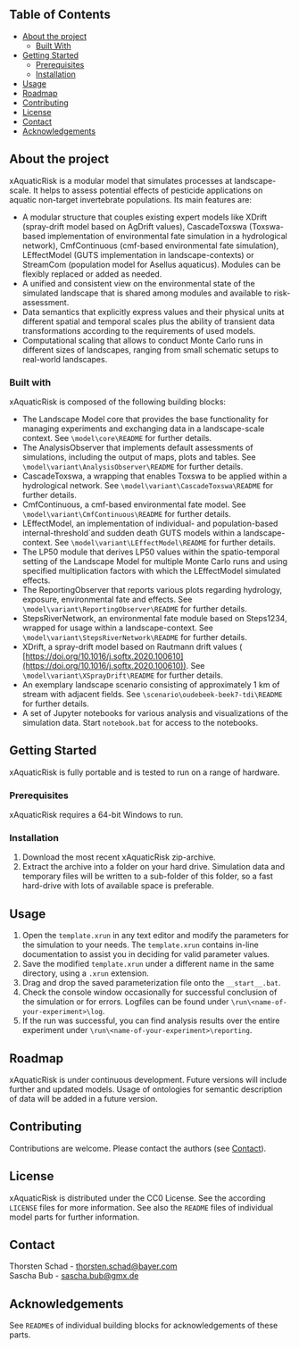 ## Table of Contents
* [About the project](#about-the-project)
  * [Built With](#built-with)
* [Getting Started](#getting-started)
  * [Prerequisites](#prerequisites)
  * [Installation](#installation)
* [Usage](#usage)
* [Roadmap](#roadmap)
* [Contributing](#contributing)
* [License](#license)
* [Contact](#contact)
* [Acknowledgements](#acknowledgements)


## About the project
xAquaticRisk is a modular model that simulates processes at landscape-scale. It helps to assess potential effects of 
pesticide applications on aquatic non-target invertebrate populations. Its main features are:
* A modular structure that couples existing expert models like XDrift (spray-drift model based on AgDrift values),
  CascadeToxswa (Toxswa-based implementation of environmental fate simulation in a hydrological network), CmfContinuous
  (cmf-based environmental fate simulation), LEffectModel (GUTS implementation in landscape-contexts) or StreamCom
  (population model for Asellus aquaticus). Modules can be flexibly replaced or added as needed. 
* A unified and consistent view on the environmental state of the simulated landscape that is shared among modules and
  available to risk-assessment. 
* Data semantics that explicitly express values and their physical units at different spatial and temporal scales plus 
  the ability of transient data transformations according to the requirements of used models.
* Computational scaling that allows to conduct Monte Carlo runs in different sizes of landscapes, ranging from small
  schematic setups to real-world landscapes. 

### Built with
xAquaticRisk is composed of the following building blocks: 
* The Landscape Model core that provides the base functionality for managing experiments and exchanging data in a 
  landscape-scale context. See `\model\core\README` for further details.  
* The AnalysisObserver that implements default assessments of simulations, including the output of maps, plots and 
  tables. See `\model\variant\AnalysisObserver\README` for further details.
* CascadeToxswa, a wrapping that enables Toxswa to be applied within a hydrological network. See 
  `\model\variant\CascadeToxswa\README` for further details.
* CmfContinuous, a cmf-based environmental fate model. See `\model\variant\CmfContinuous\README` for further details.
* LEffectModel, an implementation of individual- and population-based internal-threshold´and sudden death GUTS models 
  within a landscape-context. See `\model\variant\LEffectModel\README` for further details.
* The LP50 module that derives LP50 values within the spatio-temporal setting of the Landscape Model for multiple Monte
  Carlo runs and using specified multiplication factors with which the LEffectModel simulated effects.
* The ReportingObserver that reports various plots regarding hydrology, exposure, environmental fate and effects. See
  `\model\variant\ReportingObserver\README` for further details.
* StepsRiverNetwork, an environmental fate module based on Steps1234, wrapped for usage within a landscape-context. See
  `\model\variant\StepsRiverNetwork\README` for further details.
* XDrift, a spray-drift model based on Rautmann drift values (
  [https://doi.org/10.1016/j.softx.2020.100610](https://doi.org/10.1016/j.softx.2020.100610)). See 
  `\model\variant\XSprayDrift\README` for further details.
* An exemplary landscape scenario consisting of approximately 1 km of stream with adjacent fields. See 
  `\scenario\oudebeek-beek7-tdi\README` for further details.
* A set of Jupyter notebooks for various analysis and visualizations of the simulation data. Start `notebook.bat` for 
  access to the notebooks.  


## Getting Started
xAquaticRisk is fully portable and is tested to run on a range of hardware.

### Prerequisites
xAquaticRisk requires a 64-bit Windows to run.

### Installation
1. Download the most recent xAquaticRisk zip-archive.
2. Extract the archive into a folder on your hard drive. Simulation data and temporary files will be written to a 
   sub-folder of this folder, so a fast hard-drive with lots of available space is preferable.  


## Usage
1. Open the `template.xrun` in any text editor and modify the parameters for the simulation to your needs. The 
   `template.xrun` contains in-line documentation to assist you in deciding for valid parameter values.
2. Save the modified `template.xrun` under a different name in the same directory, using a `.xrun` extension.
3. Drag and drop the saved parameterization file onto the `__start__.bat`.
4. Check the console window occasionally for successful conclusion of the simulation or for errors. Logfiles can be
   found under `\run\<name-of-your-experiment>\log`.
5. If the run was successful, you can find analysis results over the entire experiment under 
   `\run\<name-of-your-experiment>\reporting`.


## Roadmap
xAquaticRisk is under continuous development. Future versions will include further and updated models. Usage of 
ontologies for semantic description of data will be added in a future version.


## Contributing
Contributions are welcome. Please contact the authors (see [Contact](#contact)).


## License
xAquaticRisk is distributed under the CC0 License. See the according `LICENSE` files for more information. See also the
`README` files of individual model parts for further information.


## Contact
Thorsten Schad - thorsten.schad@bayer.com  
Sascha Bub - sascha.bub@gmx.de


## Acknowledgements
See `README`s of individual building blocks for acknowledgements of these parts.
